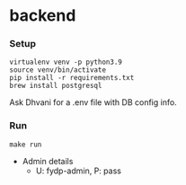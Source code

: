 # backend

### Setup

```
virtualenv venv -p python3.9
source venv/bin/activate
pip install -r requirements.txt
brew install postgresql
```

Ask Dhvani for a .env file with DB config info.

### Run

```
make run
```

- Admin details
  - U: fydp-admin, P: pass
